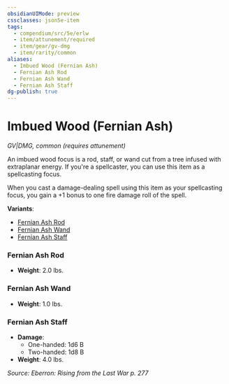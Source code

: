 ```yaml
---
obsidianUIMode: preview
cssclasses: json5e-item
tags:
  - compendium/src/5e/erlw
  - item/attunement/required
  - item/gear/gv-dmg
  - item/rarity/common
aliases:
  - Imbued Wood (Fernian Ash)
  - Fernian Ash Rod
  - Fernian Ash Wand
  - Fernian Ash Staff
dg-publish: true
---
```

# Imbued Wood (Fernian Ash)
*GV|DMG, common (requires attunement)*  


An imbued wood focus is a rod, staff, or wand cut from a tree infused with extraplanar energy. If you're a spellcaster, you can use this item as a spellcasting focus.

When you cast a damage-dealing spell using this item as your spellcasting focus, you gain a +1 bonus to one fire damage roll of the spell.

**Variants**:
- [Fernian Ash Rod](#Fernian%20Ash%20Rod)
- [Fernian Ash Wand](#Fernian%20Ash%20Wand)
- [Fernian Ash Staff](#Fernian%20Ash%20Staff)

### Fernian Ash Rod

- **Weight**: 2.0 lbs.

### Fernian Ash Wand

- **Weight**: 1.0 lbs.

### Fernian Ash Staff

- **Damage**:
  - One-handed: 1d6 B
  - Two-handed: 1d8 B
- **Weight**: 4.0 lbs.


*Source: Eberron: Rising from the Last War p. 277*